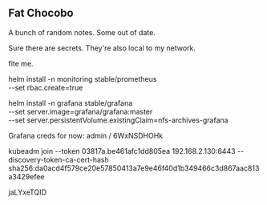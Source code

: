 ## Fat Chocobo

A bunch of random notes. Some out of date.

Sure there are secrets. They're also local to my network.

fite me.

helm install -n monitoring stable/prometheus \
--set rbac.create=true

helm install -n grafana stable/grafana \
--set server.image=grafana/grafana:master \
--set server.persistentVolume.existingClaim=nfs-archives-grafana

Grafana creds for now: admin / 6WxNSDHOHk

kubeadm join --token 03817a.be461afc1dd805ea 192.168.2.130:6443 --discovery-token-ca-cert-hash sha256:da0acd4f579ce20e57850413a7e9e46f40d1b349466c3d867aac813a3429efee

jaLYxeTQID

